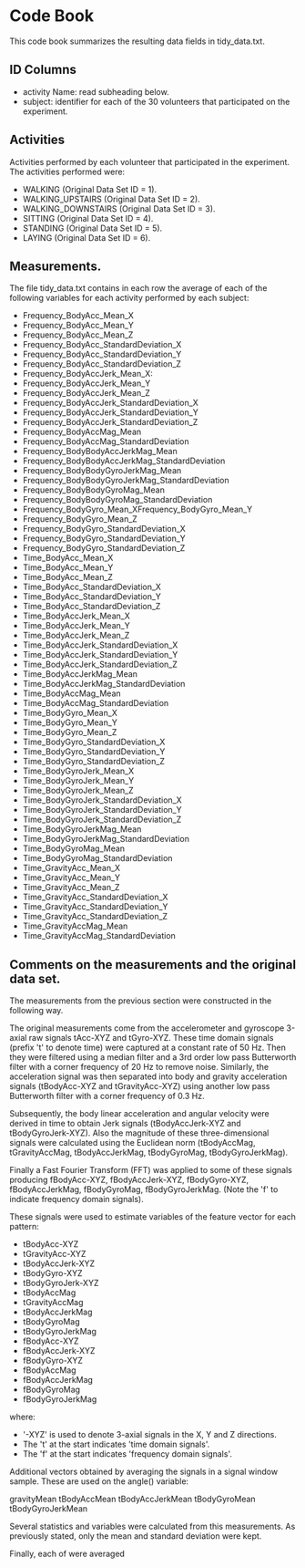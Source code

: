 # Code Book

This code book summarizes the resulting data fields in tidy_data.txt.

## ID Columns

* activity Name: read subheading below.
* subject: identifier for each of the 30 volunteers that participated on the experiment.

## Activities

Activities performed by each volunteer that  participated in the experiment. The activities performed were:

* WALKING (Original Data Set ID = 1).
* WALKING_UPSTAIRS (Original Data Set ID = 2).
* WALKING_DOWNSTAIRS (Original Data Set ID = 3).
* SITTING (Original Data Set ID = 4).
* STANDING (Original Data Set ID = 5).
* LAYING (Original Data Set ID = 6).

## Measurements.

The file tidy_data.txt contains in each row the average of each of the following variables for each activity performed by each subject:

* Frequency_BodyAcc_Mean_X
* Frequency_BodyAcc_Mean_Y
* Frequency_BodyAcc_Mean_Z
* Frequency_BodyAcc_StandardDeviation_X
* Frequency_BodyAcc_StandardDeviation_Y
* Frequency_BodyAcc_StandardDeviation_Z
* Frequency_BodyAccJerk_Mean_X:
* Frequency_BodyAccJerk_Mean_Y
* Frequency_BodyAccJerk_Mean_Z
* Frequency_BodyAccJerk_StandardDeviation_X
* Frequency_BodyAccJerk_StandardDeviation_Y
* Frequency_BodyAccJerk_StandardDeviation_Z
* Frequency_BodyAccMag_Mean
* Frequency_BodyAccMag_StandardDeviation
* Frequency_BodyBodyAccJerkMag_Mean
* Frequency_BodyBodyAccJerkMag_StandardDeviation
* Frequency_BodyBodyGyroJerkMag_Mean
* Frequency_BodyBodyGyroJerkMag_StandardDeviation
* Frequency_BodyBodyGyroMag_Mean
* Frequency_BodyBodyGyroMag_StandardDeviation
* Frequency_BodyGyro_Mean_XFrequency_BodyGyro_Mean_Y
* Frequency_BodyGyro_Mean_Z
* Frequency_BodyGyro_StandardDeviation_X
* Frequency_BodyGyro_StandardDeviation_Y
* Frequency_BodyGyro_StandardDeviation_Z
* Time_BodyAcc_Mean_X
* Time_BodyAcc_Mean_Y
* Time_BodyAcc_Mean_Z
* Time_BodyAcc_StandardDeviation_X
* Time_BodyAcc_StandardDeviation_Y
* Time_BodyAcc_StandardDeviation_Z
* Time_BodyAccJerk_Mean_X
* Time_BodyAccJerk_Mean_Y
* Time_BodyAccJerk_Mean_Z
* Time_BodyAccJerk_StandardDeviation_X
* Time_BodyAccJerk_StandardDeviation_Y
* Time_BodyAccJerk_StandardDeviation_Z
* Time_BodyAccJerkMag_Mean
* Time_BodyAccJerkMag_StandardDeviation
* Time_BodyAccMag_Mean
* Time_BodyAccMag_StandardDeviation
* Time_BodyGyro_Mean_X
* Time_BodyGyro_Mean_Y
* Time_BodyGyro_Mean_Z
* Time_BodyGyro_StandardDeviation_X
* Time_BodyGyro_StandardDeviation_Y
* Time_BodyGyro_StandardDeviation_Z
* Time_BodyGyroJerk_Mean_X
* Time_BodyGyroJerk_Mean_Y
* Time_BodyGyroJerk_Mean_Z
* Time_BodyGyroJerk_StandardDeviation_X
* Time_BodyGyroJerk_StandardDeviation_Y
* Time_BodyGyroJerk_StandardDeviation_Z
* Time_BodyGyroJerkMag_Mean
* Time_BodyGyroJerkMag_StandardDeviation
* Time_BodyGyroMag_Mean
* Time_BodyGyroMag_StandardDeviation
* Time_GravityAcc_Mean_X
* Time_GravityAcc_Mean_Y
* Time_GravityAcc_Mean_Z
* Time_GravityAcc_StandardDeviation_X
* Time_GravityAcc_StandardDeviation_Y
* Time_GravityAcc_StandardDeviation_Z
* Time_GravityAccMag_Mean
* Time_GravityAccMag_StandardDeviation

## Comments on the measurements and the original data set.

The measurements from the previous section were constructed in the following way.

The original measurements come from the accelerometer and gyroscope 3-axial raw signals tAcc-XYZ and tGyro-XYZ. These time domain signals (prefix 't' to denote time) were captured at a constant rate of 50 Hz. Then they were filtered using a median filter and a 3rd order low pass Butterworth filter with a corner frequency of 20 Hz to remove noise. Similarly, the acceleration signal was then separated into body and gravity acceleration signals (tBodyAcc-XYZ and tGravityAcc-XYZ) using another low pass Butterworth filter with a corner frequency of 0.3 Hz. 

Subsequently, the body linear acceleration and angular velocity were derived in time to obtain Jerk signals (tBodyAccJerk-XYZ and tBodyGyroJerk-XYZ). Also the magnitude of these three-dimensional signals were calculated using the Euclidean norm (tBodyAccMag, tGravityAccMag, tBodyAccJerkMag, tBodyGyroMag, tBodyGyroJerkMag). 

Finally a Fast Fourier Transform (FFT) was applied to some of these signals producing fBodyAcc-XYZ, fBodyAccJerk-XYZ, fBodyGyro-XYZ, fBodyAccJerkMag, fBodyGyroMag, fBodyGyroJerkMag. (Note the 'f' to indicate frequency domain signals). 

These signals were used to estimate variables of the feature vector for each pattern:  

* tBodyAcc-XYZ
* tGravityAcc-XYZ
* tBodyAccJerk-XYZ
* tBodyGyro-XYZ
* tBodyGyroJerk-XYZ
* tBodyAccMag
* tGravityAccMag
* tBodyAccJerkMag
* tBodyGyroMag
* tBodyGyroJerkMag
* fBodyAcc-XYZ
* fBodyAccJerk-XYZ
* fBodyGyro-XYZ
* fBodyAccMag
* fBodyAccJerkMag
* fBodyGyroMag
* fBodyGyroJerkMag

where:

* '-XYZ' is used to denote 3-axial signals in the X, Y and Z directions.
* The 't' at the start indicates 'time domain signals'.
* The 'f' at the start indicates 'frequency domain signals'.

Additional vectors obtained by averaging the signals in a signal window sample. These are used on the angle() variable:

gravityMean
tBodyAccMean
tBodyAccJerkMean
tBodyGyroMean
tBodyGyroJerkMean

Several statistics and variables were calculated from this measurements. As previously stated, only the mean and standard deviation were kept.

Finally, each of were averaged
